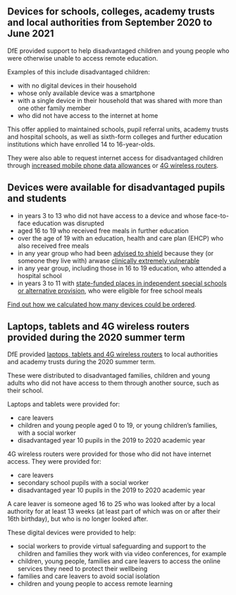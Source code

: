 ## Devices for schools, colleges, academy trusts and local authorities from September 2020 to June 2021

DfE provided support to help disadvantaged children and young people who were otherwise unable to access remote education.

Examples of this include disadvantaged children:

* with no digital devices in their household
* whose only available device was a smartphone
* with a single device in their household that was shared with more than one other family member
* who did not have access to the internet at home

This offer applied to maintained schools, pupil referral units, academy trusts and hospital schools, as well as sixth-form colleges and further education institutions which have enrolled 14 to 16-year-olds.

They were also able to request internet access for disadvantaged children through [increased mobile phone data allowances](/about-increasing-mobile-data) or [4G wireless routers](/how-to-request-4g-wireless-routers).

## Devices were available for disadvantaged pupils and students

* in years 3 to 13 who did not have access to a device and whose face-to-face education was disrupted
* aged 16 to 19 who received free meals in further education
* over the age of 19 with an education, health and care plan (EHCP) who also received free meals
* in any year group who had been [advised to shield](https://www.gov.uk/government/publications/guidance-on-shielding-and-protecting-extremely-vulnerable-persons-from-covid-19/guidance-on-shielding-and-protecting-extremely-vulnerable-persons-from-covid-19) because they (or someone they live with) arwase [clinically extremely vulnerable](https://www.gov.uk/government/publications/guidance-on-shielding-and-protecting-extremely-vulnerable-persons-from-covid-19/guidance-on-shielding-and-protecting-extremely-vulnerable-persons-from-covid-19#cev)
* in any year group, including those in 16 to 19 education, who attended a hospital school
* in years 3 to 11 with [state-funded places in independent special schools or alternative provision](/devices/how-to-order-laptops-for-independent-special-schools), who were eligible for free school meals

[Find out how we calculated how many devices could be ordered](/devices/allocation-and-specification).

## Laptops, tablets and 4G wireless routers provided during the 2020 summer term

DfE provided [laptops, tablets and 4G wireless routers](https://www.gov.uk/guidance/laptops-tablets-and-4g-wireless-routers-provided-during-coronavirus-covid-19) to local authorities and academy trusts during the 2020 summer term. 

These were distributed to disadvantaged families, children and young adults who did not have access to them through another source, such as their school. 

Laptops and tablets were provided for:

* care leavers
* children and young people aged 0 to 19, or young children’s families, with a social worker
* disadvantaged year 10 pupils in the 2019 to 2020 academic year

4G wireless routers were provided for those who did not have internet access. They were provided for:

* care leavers
* secondary school pupils with a social worker
* disadvantaged year 10 pupils in the 2019 to 2020 academic year

A care leaver is someone aged 16 to 25 who was looked after by a local authority for at least 13 weeks (at least part of which was on or after their 16th birthday), but who is no longer looked after.

These digital devices were provided to help:

* social workers to provide virtual safeguarding and support to the children and families they work with via video conferences, for example 
* children, young people, families and care leavers to access the online services they need to protect their wellbeing
* families and care leavers to avoid social isolation
* children and young people to access remote learning
